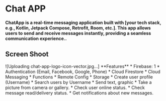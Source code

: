 <h1>Chat APP</h1>
<b>ChatApp is a real-time messaging application built with [your tech stack, e.g., Kotlin, Jetpack Compose, Retrofit, Room, etc.]. This app allows users to send and receive messages instantly, providing a seamless communication experience..</b>

<h2>Screen Shoot</h2>
![Uploading chat-app-logo-icon-vector.jpg…]
**Features**
* Firebase: 1
  * Authentication (Email, Facebook, Google, Phone)
  * Cloud Firestore
  * Cloud Messaging
  * Functions
  * Remote Config
  * Storage
* Create user profile (Username) 
* Search users by Username
* Send text, graphic
* Take a picture from camera or gallery.
* Check user online status.
* Check message read/delivery status.
* Get notifications about new messages.

